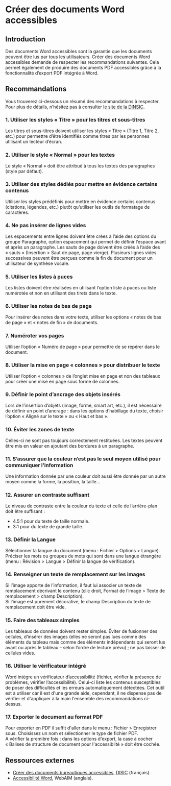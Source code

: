 # Créer des documents Word accessibles
<script>$(document).ready(function () {
    setBreadcrumb([{"label":"Word accessible"}]);
});</script>

<style>h3 {font-size: 1rem;}</style>

## Introduction
Des documents Word accessibles sont la garantie que les documents peuvent être lus par tous les utilisateurs. Créer des documents Word accessibles demande de respecter les recommandations suivantes. Cela permet également de produire des documents PDF accessibles grâce à la fonctionnalité d’export PDF intégrée à Word. 

## Recommandations

Vous trouverez ci-dessous un résumé des recommandations à respecter. Pour plus de détails, n’hésitez pas à consulter <a href="https://disic.github.io/guides-documents_bureautiques_accessibles/html/">le site de la <abbr title="direction interministérielle du numérique et du système d’information et de communication">DINSIC</abbr></a>.

### 1. Utiliser les styles «&nbsp;Titre&nbsp;» pour les titres et sous-titres
Les titres et sous-titres doivent utiliser les styles «&nbsp;Titre&nbsp;» (Titre 1, Titre 2, etc.) pour permettre d’être identifiés comme titres par les personnes utilisant un lecteur d’écran.

### 2. Utiliser le style «&nbsp;Normal&nbsp;» pour les textes
Le style «&nbsp;Normal&nbsp;» doit être attribué à tous les textes des paragraphes (style par défaut).

### 3. Utiliser des styles dédiés pour mettre en évidence certains contenus
Utiliser les styles prédéfinis pour mettre en évidence certains contenus (citations, légendes, etc.) plutôt qu’utiliser les outils de formatage de caractères.

### 4. Ne pas insérer de lignes vides
Les espacements entre lignes doivent être crées à l’aide des options du groupe Paragraphe, option espacement qui permet de définir l’espace avant et après un paragraphe. 
Les sauts de page doivent être créés à l’aide des «&nbsp;sauts&nbsp;» (Insertion > Saut de page, page vierge).
Plusieurs lignes vides successives peuvent être perçues comme la fin du document pour un utilisateur de synthèse vocale.

### 5. Utiliser les listes à puces
Les listes doivent être réalisées en utilisant l’option liste à puces ou liste numérotée et non en utilisant des tirets dans le texte.

### 6. Utiliser les notes de bas de page
Pour insérer des notes dans votre texte, utiliser les options «&nbsp;notes de bas de page&nbsp;» et «&nbsp;notes de fin&nbsp;» de documents.

### 7. Numéroter vos pages
Utiliser l’option «&nbsp;Numéro de page&nbsp;» pour permettre de se repérer dans le document.

### 8. Utiliser la mise en page «&nbsp;colonnes&nbsp;»  pour distribuer le texte
Utiliser l’option «&nbsp;colonnes&nbsp;» de l’onglet mise en page et non des tableaux pour créer une mise en page sous forme de colonnes.

### 9. Définir le point d’ancrage des objets insérés
Lors de l’insertion d’objets (image, forme, smart art, etc.), il est nécessaire de définir un point d’ancrage : dans les options d’habillage du texte, choisir l’option «&nbsp;Aligné sur le texte&nbsp;» ou «&nbsp;Haut et bas&nbsp;».

### 10. Éviter les zones de texte
Celles-ci ne sont pas toujours correctement restituées. Les textes peuvent être mis en valeur en ajoutant des bordures à un paragraphe.

### 11. S’assurer que la couleur n’est pas le seul moyen utilisé pour communiquer l’information
Une information donnée par une couleur doit aussi être donnée par un autre moyen comme la forme, la position, la taille…

### 12. Assurer un contraste suffisant
Le niveau de contraste entre la couleur du texte et celle de l’arrière-plan doit être suffisant&nbsp;:
- 4.5:1 pour du texte de taille normale.
- 3:1 pour du texte de grande taille.

### 13. Définir la Langue
Sélectionner la langue du document (menu&nbsp;: Fichier > Options > Langue).  
Préciser les mots ou groupes de mots qui sont dans une langue étrangère (menu&nbsp;: Révision > Langue > Définir la langue de vérification).

### 14. Renseigner un texte de remplacement sur les images
Si l’image apporte de l’information, il faut lui associer un texte de remplacement décrivant le contenu (clic droit, Format de l’image > Texte de remplacement > champ Description).   
Si l’image est purement décorative, le champ Description du texte de remplacement doit être vide.

### 15. Faire des tableaux simples
Les tableaux de données doivent rester simples. Éviter de fusionner des cellules, d’insérer des images (elles ne seront pas lues comme des éléments du tableau mais comme des éléments indépendants qui seront lus avant ou après le tableau – selon l’ordre de lecture prévu)&nbsp;; ne pas laisser de cellules vides. 

### 16. Utiliser le vérificateur intégré
Word intègre un vérificateur d’accessibilité (fichier, vérifier la présence de problèmes, vérifier l’accessibilité). Celui-ci liste les contenus susceptibles de poser des difficultés et les erreurs automatiquement détectées. Cet outil est à utiliser car il est d'une grande aide, cependant, il ne dispense pas de vérifier et d'appliquer à la main l'ensemble des recommandations ci-dessus. 

### 17. Exporter le document au format PDF
Pour exporter en PDF il suffit d'aller dans le menu&nbsp;: Fichier > Enregistrer sous. Choisissez un nom et sélectionner le type de fichier PDF.  
A vérifier la première fois : dans les options d'export, la case à cocher «&nbsp;Balises de structure de document pour l'accessiblité&nbsp;» doit être cochée.

## Ressources externes

- [Créer des documents bureautiques accessibles](https://disic.github.io/guides-documents_bureautiques_accessibles/html/), <abbr title="direction interministérielle des systèmes d’information et de communication">DISIC</abbr> (français).
- [Accessibilité Word](http://webaim.org/techniques/word/), WebAIM (anglais).

&nbsp;
<!--  This file is part of a11y-guidelines | Our vision of mobile & web accessibility guidelines and best practices, with valid/invalid examples.
 Copyright (C) 2016  Orange SA
 See the Creative Commons Legal Code Attribution-ShareAlike 3.0 Unported License for more details (LICENSE file). -->